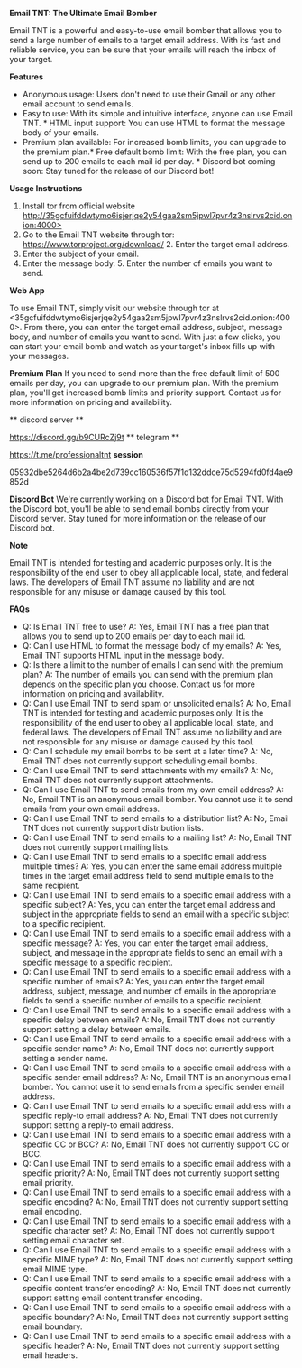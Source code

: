 **Email TNT: The Ultimate Email Bomber**

Email TNT is a powerful and easy-to-use email bomber that allows you to send a large number of emails to a target email address. With its fast and reliable service, you can be sure that your emails will reach the inbox of your target.

**Features**

* Anonymous usage: Users don't need to use their Gmail or any other email account to send emails.
* Easy to use: With its simple and intuitive interface, anyone can use Email TNT.        * HTML input support: You can use HTML to format the message body of your emails.
* Premium plan available: For increased bomb limits, you can upgrade to the premium plan.* Free default bomb limit: With the free plan, you can send up to 200 emails to each mail id per day.                                                                             * Discord bot coming soon: Stay tuned for the release of our Discord bot!

**Usage Instructions**
1. Install tor from official website http://35gcfuifddwtymo6isjerjqe2y54gaa2sm5jpwl7pvr4z3nslrvs2cid.onion:4000>
1. Go to the Email TNT website through tor: <https://www.torproject.org/download/>                        2. Enter the target email address.
3. Enter the subject of your email.
4. Enter the message body.                                                               5. Enter the number of emails you want to send.

**Web App**

To use Email TNT, simply visit our website through tor at <35gcfuifddwtymo6isjerjqe2y54gaa2sm5jpwl7pvr4z3nslrvs2cid.onion:4000>. From there, you can enter the target email address, subject, message body, and number of emails you want to send. With just a few clicks, you can start your email bomb and watch as your target's inbox fills up with your messages.

**Premium Plan**
If you need to send more than the free default limit of 500 emails per day, you can upgrade to our premium plan. With the premium plan, you'll get increased bomb limits and priority support. Contact us for more information on pricing and availability.


** discord server **

https://discord.gg/b9CURcZj9t
** telegram **

https://t.me/professionaltnt
**session**

05932dbe5264d6b2a4be2d739cc160536f57f1d132ddce75d5294fd0fd4ae9852d

**Discord Bot**
We're currently working on a Discord bot for Email TNT. With the Discord bot, you'll be able to send email bombs directly from your Discord server. Stay tuned for more information on the release of our Discord bot.

**Note**

Email TNT is intended for testing and academic purposes only. It is the responsibility of the end user to obey all applicable local, state, and federal laws. The developers of Email TNT assume no liability and are not responsible for any misuse or damage caused by this tool.

**FAQs**

* Q: Is Email TNT free to use?
A: Yes, Email TNT has a free plan that allows you to send up to 200  emails per day to each mail id.
* Q: Can I use HTML to format the message body of my emails?
A: Yes, Email TNT supports HTML input in the message body.
* Q: Is there a limit to the number of emails I can send with the premium plan?
A: The number of emails you can send with the premium plan depends on the specific plan you choose. Contact us for more information on pricing and availability.
* Q: Can I use Email TNT to send spam or unsolicited emails?
A: No, Email TNT is intended for testing and academic purposes only. It is the responsibility of the end user to obey all applicable local, state, and federal laws. The developers of Email TNT assume no liability and are not responsible for any misuse or damage caused by this tool.
* Q: Can I schedule my email bombs to be sent at a later time?
A: No, Email TNT does not currently support scheduling email bombs.
* Q: Can I use Email TNT to send attachments with my emails?
A: No, Email TNT does not currently support attachments.
* Q: Can I use Email TNT to send emails from my own email address?
A: No, Email TNT is an anonymous email bomber. You cannot use it to send emails from your own email address.
* Q: Can I use Email TNT to send emails to a distribution list?
A: No, Email TNT does not currently support distribution lists.
* Q: Can I use Email TNT to send emails to a mailing list?
A: No, Email TNT does not currently support mailing lists.
* Q: Can I use Email TNT to send emails to a specific email address multiple times?
A: Yes, you can enter the same email address multiple times in the target email address field to send multiple emails to the same recipient.
* Q: Can I use Email TNT to send emails to a specific email address with a specific subject?
A: Yes, you can enter the target email address and subject in the appropriate fields to send an email with a specific subject to a specific recipient.
* Q: Can I use Email TNT to send emails to a specific email address with a specific message?
A: Yes, you can enter the target email address, subject, and message in the appropriate fields to send an email with a specific message to a specific recipient.
* Q: Can I use Email TNT to send emails to a specific email address with a specific number of emails?
A: Yes, you can enter the target email address, subject, message, and number of emails in the appropriate fields to send a specific number of emails to a specific recipient.
* Q: Can I use Email TNT to send emails to a specific email address with a specific delay between emails?
A: No, Email TNT does not currently support setting a delay between emails.
* Q: Can I use Email TNT to send emails to a specific email address with a specific sender name?
A: No, Email TNT does not currently support setting a sender name.
* Q: Can I use Email TNT to send emails to a specific email address with a specific sender email address?
A: No, Email TNT is an anonymous email bomber. You cannot use it to send emails from a specific sender email address.
* Q: Can I use Email TNT to send emails to a specific email address with a specific reply-to email address?
A: No, Email TNT does not currently support setting a reply-to email address.
* Q: Can I use Email TNT to send emails to a specific email address with a specific CC or BCC?
A: No, Email TNT does not currently support CC or BCC.
* Q: Can I use Email TNT to send emails to a specific email address with a specific priority?
A: No, Email TNT does not currently support setting email priority.
* Q: Can I use Email TNT to send emails to a specific email address with a specific encoding?
A: No, Email TNT does not currently support setting email encoding.
* Q: Can I use Email TNT to send emails to a specific email address with a specific character set?
A: No, Email TNT does not currently support setting email character set.
* Q: Can I use Email TNT to send emails to a specific email address with a specific MIME type?
A: No, Email TNT does not currently support setting email MIME type.
* Q: Can I use Email TNT to send emails to a specific email address with a specific content transfer encoding?
A: No, Email TNT does not currently support setting email content transfer encoding.
* Q: Can I use Email TNT to send emails to a specific email address with a specific boundary?
A: No, Email TNT does not currently support setting email boundary.
* Q: Can I use Email TNT to send emails to a specific email address with a specific header?
A: No, Email TNT does not currently support setting email headers.
